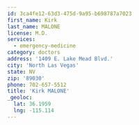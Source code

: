 ```yaml
---
id: 3ca4fe12-63d3-475d-9a95-b698787a7023
first_name: Kirk
last_name: MALONE
license: M.D.
services:
  - emergency-medicine
category: doctors
address: '1409 E. Lake Mead Blvd.'
city: 'North Las Vegas'
state: NV
zip: '89030'
phone: 702-657-5512
title: 'Kirk MALONE'
_geoloc:
  lat: 36.1959
  lng: -115.114
---
```

